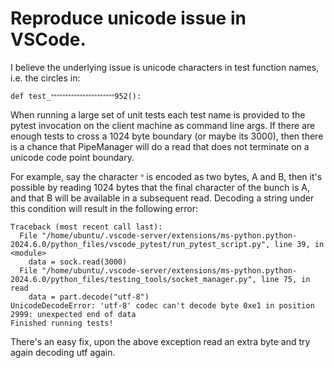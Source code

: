 # Reproduce unicode issue in VSCode.

I believe the underlying issue is unicode characters in test function names, i.e. the circles in:

```
def test_ᐤᐤᐤᐤᐤᐤᐤᐤᐤᐤᐤᐤᐤᐤᐤᐤᐤᐤᐤᐤᐤᐤ952():
```

When running a large set of unit tests each test name is provided to the pytest invocation on the client
machine as command line args. If there are enough tests to cross a 1024 byte boundary (or maybe its 3000),
then there is a chance that PipeManager will do a read that does not terminate on a unicode code point boundary.

For example, say the character ᐤ is encoded as two bytes, A and B, then it's possible by reading 1024 bytes that
the final character of the bunch is A, and that B will be available in a subsequent read. Decoding a string
under this condition will result in the following error:

```
Traceback (most recent call last):
  File "/home/ubuntu/.vscode-server/extensions/ms-python.python-2024.6.0/python_files/vscode_pytest/run_pytest_script.py", line 39, in <module>
    data = sock.read(3000)
  File "/home/ubuntu/.vscode-server/extensions/ms-python.python-2024.6.0/python_files/testing_tools/socket_manager.py", line 75, in read
    data = part.decode("utf-8")
UnicodeDecodeError: 'utf-8' codec can't decode byte 0xe1 in position 2999: unexpected end of data
Finished running tests!
```

There's an easy fix, upon the above exception read an extra byte and try again decoding utf again.

